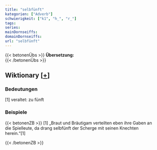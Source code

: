 ```yaml
---
title: "selbfünft"
kategorien: ["Adverb"]
schwierigkeit: ["k1", "h_", "r_"]
tags:
series:
mainDornseiffs:
domainDornseiffs:
url: "selbfünft"
---
```


{{< betonenÜbs >}}
**Übersetzung:**  
{{< /betonenÜbs >}}

## Wiktionary [[+](https://de.wiktionary.org/wiki/selbfünft)]

### Bedeutungen
[1] veraltet: zu fünft  

### Beispiele
{{< betonenZB >}}
[1] „Braut und Bräutigam verteilten eben ihre Gaben an die Spielleute, da drang selbfünft der Scherge mit seinen Knechten herein.“[1]  

{{< /betonenZB >}}

